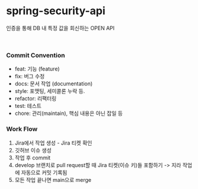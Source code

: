 # spring-security-api
인증을 통해 DB 내 특정 값을 회신하는 OPEN API

<br>

### Commit Convention
- feat: 기능 (feature)
- fix: 버그 수정
- docs: 문서 작업 (documentation)
- style: 포맷팅, 세미콜론 누락 등.
- refactor: 리팩터링
- test: 테스트
- chore: 관리(maintain), 핵심 내용은 아닌 잡일 등

### Work Flow
1. Jira에서 작업 생성 - Jira 티켓 확인
2. 깃허브 이슈 생성
3. 작업 후 commit
4. develop 브랜치로 pull request할 때 Jira 티켓(이슈 키)들 포함하기 -> 지라 작업에 자동으로 커밋 기록됨
5. 모든 작업 끝나면 main으로 merge
